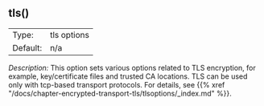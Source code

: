 ---
---
<!-- DISCLAIMER: This file is based on the syslog-ng Open Source Edition documentation https://github.com/balabit/syslog-ng-ose-guides/commit/2f4a52ee61d1ea9ad27cb4f3168b95408fddfdf2 and is used under the terms of The syslog-ng Open Source Edition Documentation License. The file has been modified by Axoflow. -->

## tls()

|          |             |
| -------- | ----------- |
| Type:    | tls options |
| Default: | n/a         |

*Description:* This option sets various options related to TLS encryption, for example, key/certificate files and trusted CA locations. TLS can be used only with tcp-based transport protocols. For details, see {{% xref "/docs/chapter-encrypted-transport-tls/tlsoptions/_index.md" %}}.

